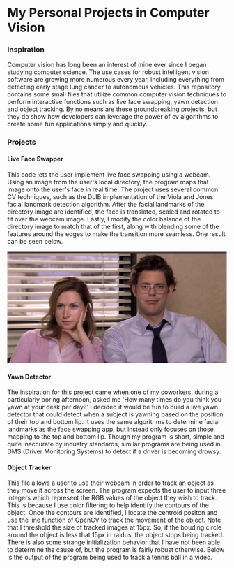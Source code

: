 # My Personal Projects in Computer Vision

### Inspiration
Computer vision has long been an interest of mine ever since I began studying computer science. The use cases for robust intelligent vision software are growing more numerous every year, including everything from detecting early stage lung cancer to autonomous vehicles. This repository contains some small files that utilize common computer vision techniques to perform interactive functions such as live face swapping, yawn detection and object tracking. By no means are these groundbreaking projects, but they do show how developers can leverage the power of cv algorithms to create some fun applications simply and quickly. 




### Projects

#### Live Face Swapper
This code lets the user implement live face swapping using a webcam. Using an image from the user's local directory, the program maps that
image onto the user's face in real time. The project uses several common CV techniques, such as the DLIB implementation of the Viola and Jones facial landmark detection algorithm. After the facial landmarks of the directory image are identified, the face is translated, scaled and rotated to fit over the webcam image. Lastly, I modify the color balance of the directory image to match that of the first, along with blending some of the features around the edges to make the transition more seamless. One result can be seen below.


![Office Face Swap](https://github.com/Ajay-Chopra/Computer-Vision/blob/master/Images/officeFaceSwap1.jpg)



#### Yawn Detector
The inspiration for this project came when one of my coworkers, during a particularly boring afternoon, asked me 'How many times do you think
you yawn at your desk per day?' I decided it would be fun to build a live yawn detector
that could detect when a subject is yawning based on the position of their top and bottom lip. It uses the same algorithms to determine 
facial landmarks as the face swapping app, but instead only focuses on those mapping to the top and bottom lip. Though my program is short,
simple and quite inaccurate by industry standards, similar programs are being used in DMS (Driver Monitoring Systems) to detect if a driver
is becoming drowsy. 


#### Object Tracker
This file allows a user to use their webcam in order to track an object as they move it across the screen. The program expects the user to input three integers which represent the RGB values of the object they wish to track. This is because I use color filtering to help identify the contours of the object. Once the contours are identified, I locate the centroid positon and use the line function of OpenCV to track the movement of the object. Note that I threshold the size of tracked images at 15px. So, if the bouding circle around the object is less that 15px in raidus, the object stops being tracked. There is also some strange initialization behavior that I have not been able to determine the cause of, but the program is fairly robust otherwise. Below is the output of the program being used to track a tennis ball in a video.


